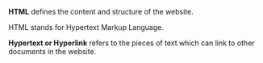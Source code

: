 **HTML** defines the content and structure of the website.

HTML stands for Hypertext Markup Language.

**Hypertext or Hyperlink** refers to the pieces of text which can link to other documents in the website.